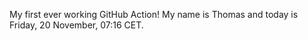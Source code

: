 My first ever working GitHub Action!
My name is Thomas and today is Friday, 20 November, 07:16 CET. 

